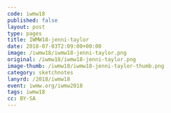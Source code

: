```yaml
---
code: iwmw18
published: false
layout: post
type: pages
title: IWMW18-jenni-taylor
date: 2018-07-03T2:09:00+00:00
image: /iwmw18/iwmw18-jenni-taylor.png
original: /iwmw18/iwmw18-jenni-taylor.png
image-thumb: /iwmw18/iwmw18-jenni-taylor-thumb.png
category: sketchnotes
lanyrd: /2018/iwmw18
event: iwmw.org/iwmw2018
tags: iwmw18
cc: BY-SA
---
```


